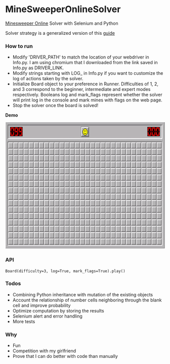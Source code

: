 
# MineSweeperOnlineSolver
[Minesweeper Online](http://minesweeperonline.com/) Solver with Selenium and Python

Solver strategy is a generalized version of this [guide](http://www.minesweeper.info/wiki/Strategy)

### How to run
- Modify 'DRIVER_PATH' to match the location of your webdriver in Info.py. I am using chromium that I downloaded from the link saved in Info.py as DRIVER_LINK.
- Modify strings starting with LOG_ in Info.py if you want to customize the log of actions taken by the solver.
- Initialize Board object to your preference in Runner. Difficulties of 1, 2, and 3 correspond to the beginner, intermediate and expert modes respectively. Booleans log and mark_flags represent whether the solver will print log in the console and mark mines with flags on the web page.
- Stop the solver once the board is solved!

**Demo**

<p align="center">
  <img src="https://raw.githubusercontent.com/h0rban/MineSweeperOnlineSolver/master/solver_example.gif" alt="MineSweeperOnline demo" height="400"/>
</p>


### API
```pyhton
Board(difficulty=3, log=True, mark_flags=True).play()
```

### Todos
- Combining Python inheritance with mutation of the existing objects
- Account the relationship of number cells neighboring through the blank cell and improve probability
- Optimize computation by storing the results
- Selenium alert and error handling
- More tests

### Why
- Fun
- Competition with my girlfriend
- Prove that I can do better with code than manually
